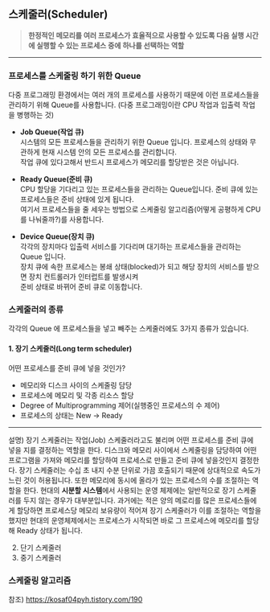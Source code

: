 ## 스케줄러(Scheduler)
>**한정적인 메모리를 여러 프로세스가 효율적으로 사용할 수 있도록 다음 실행 시간에 실행할 수 있는 프로세스 중에 하나를 선택하는 역할**

---

### 프로세스를 스케줄링 하기 위한 Queue
다중 프로그래밍 환경에서는 여러 개의 프로세스를 사용하기 때문에 이런 프로세스들을 관리하기 위해 Queue를 사용합니다.
(다중 프로그래밍이란 CPU 작업과 입출력 작업을 병행하는 것)

* **Job Queue(작업 큐)** <br>
시스템의 모든 프로세스들을 관리하기 위한 Queue 입니다. 프로세스의 상태와 무관하게 현재 시스템 안의 모든 프로세스를 관리합니다.<br>
작업 큐에 있다고해서 반드시 프로세스가 메모리를 할당받은 것은 아닙니다.

* **Ready Queue(준비 큐)** <br>
CPU 할당을 기다리고 있는 프로세스들을 관리하는 Queue입니다. 준비 큐에 있는 프로세스들은 준비 상태에 있게 됩니다. <br>
여기서 프로세스들을 줄 세우는 방법으로 스케줄링 알고리즘(어떻게 공평하게 CPU를 나눠줄까?)를 사용합니다.

* **Device Queue(장치 큐)** <br>
각각의 장치마다 입출력 서비스를 기다리며 대기하는 프로세스들을 관리하는 Queue 입니다. <br>
장치 큐에 속한 프로세스는 봉쇄 상태(blocked)가 되고 해당 장치의 서비스를 받으면 장치 컨트롤러가 인터럽트를 발생시켜<br> 준비 상태로 바뀌어 준비 큐로 이동합니다.

### 스케줄러의 종류
각각의 Queue 에 프로세스들을 넣고 빼주는 스케줄러에도 3가지 종류가 있습니다.

#### 1. 장기 스케줄러(Long term scheduler) 

어떤 프로세스를 준비 큐에 넣을 것인가? <br>

* 메모리와 디스크 사이의 스케줄링 담당
* 프로세스에 메모리 및 각종 리소스 할당
* Degree of Multiprogramming 제어(실행중인 프로세스의 수 제어)
* 프로세스의 상태는 New -> Ready

---

설명) 장기 스케줄러는 작업(Job) 스케줄러라고도 불리며 어떤 프로세스를 준비 큐에 넣을 지를 결정하는 역할을 한다.
   디스크와 메모리 사이에서 스케줄링을 담당하여 어떤 프로그램을 가져와 메모리를 할당하여 프로세스로 만들고 준비 큐에 넣을것인지 결정한다.
   장기 스케줄러는 수십 초 내지 수분 단위로 가끔 호출되기 때문에 상대적으로 속도가 느린 것이 허용됩니다.
   또한 메모리에 동시에 올라가 있는 프로세스의 수를 조절하는 역할을 한다.
   현대의 **시분할 시스템**에서 사용되는 운영 체제에는 일반적으로 장기 스케줄러를 두지 않는 경우가 대부분입니다. 과거에는 적은 양의 메로리를 많은 프로세스들에게 할당하면 프로세스당    메모리 보유량이 적어져 장기 스케줄러가 이를 조절하는 역할을 했지만 현대의 운영체제에서는 프로세스가 시작되면 바로 그 프로세스에 메모리를 할당해 Ready 상태가 됩니다.
   


2. 단기 스케줄러
3. 중기 스케줄러

### 스케줄링 알고리즘

참조) https://kosaf04pyh.tistory.com/190
